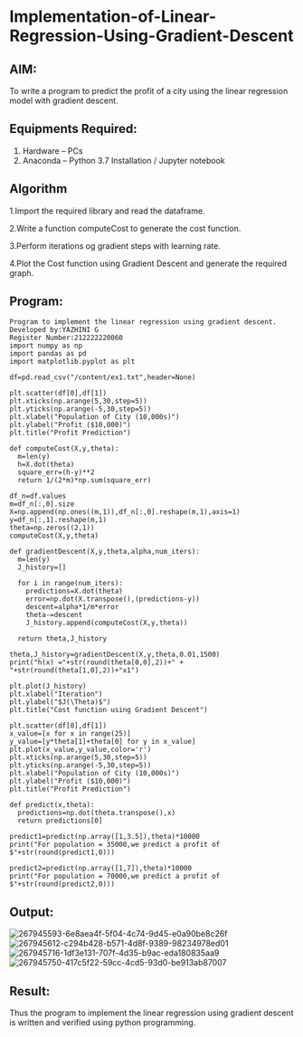 # Implementation-of-Linear-Regression-Using-Gradient-Descent

## AIM:
To write a program to predict the profit of a city using the linear regression model with gradient descent.

## Equipments Required:
1. Hardware – PCs
2. Anaconda – Python 3.7 Installation / Jupyter notebook

## Algorithm
1.Import the required library and read the dataframe.

2.Write a function computeCost to generate the cost function.

3.Perform iterations og gradient steps with learning rate.

4.Plot the Cost function using Gradient Descent and generate the required graph.

## Program:
```
Program to implement the linear regression using gradient descent.
Developed by:YAZHINI G
Register Number:212222220060
import numpy as np
import pandas as pd
import matplotlib.pyplot as plt

df=pd.read_csv("/content/ex1.txt",header=None)

plt.scatter(df[0],df[1])
plt.xticks(np.arange(5,30,step=5))
plt.yticks(np.arange(-5,30,step=5))
plt.xlabel("Population of City (10,000s)")
plt.ylabel("Profit ($10,000)")
plt.title("Profit Prediction")

def computeCost(X,y,theta):
  m=len(y)
  h=X.dot(theta)
  square_err=(h-y)**2
  return 1/(2*m)*np.sum(square_err)

df_n=df.values
m=df_n[:,0].size
X=np.append(np.ones((m,1)),df_n[:,0].reshape(m,1),axis=1)
y=df_n[:,1].reshape(m,1)
theta=np.zeros((2,1))
computeCost(X,y,theta)

def gradientDescent(X,y,theta,alpha,num_iters):
  m=len(y)
  J_history=[]

  for i in range(num_iters):
    predictions=X.dot(theta)
    error=np.dot(X.transpose(),(predictions-y))
    descent=alpha*1/m*error
    theta-=descent
    J_history.append(computeCost(X,y,theta))

  return theta,J_history

theta,J_history=gradientDescent(X,y,theta,0.01,1500)
print("h(x) ="+str(round(theta[0,0],2))+" + "+str(round(theta[1,0],2))+"x1")

plt.plot(J_history)
plt.xlabel("Iteration")
plt.ylabel("$J(\Theta)$")
plt.title("Cost function using Gradient Descent")

plt.scatter(df[0],df[1])
x_value=[x for x in range(25)]
y_value=[y*theta[1]+theta[0] for y in x_value]
plt.plot(x_value,y_value,color='r')
plt.xticks(np.arange(5,30,step=5))
plt.yticks(np.arange(-5,30,step=5))
plt.xlabel("Population of City (10,000s)")
plt.ylabel("Profit ($10,000)")
plt.title("Profit Prediction")

def predict(x,theta):
  predictions=np.dot(theta.transpose(),x)
  return predictions[0]

predict1=predict(np.array([1,3.5]),theta)*10000
print("For population = 35000,we predict a profit of $"+str(round(predict1,0)))

predict2=predict(np.array([1,7]),theta)*10000
print("For population = 70000,we predict a profit of $"+str(round(predict2,0)))
```

## Output:
![267945593-6e8aea4f-5f04-4c74-9d45-e0a90be8c26f](https://github.com/Yazhini-G/Implementation-of-Linear-Regression-Using-Gradient-Descent/assets/120244201/b064349e-c170-4af4-b5ed-bdc953d294e1)
![267945612-c294b428-b571-4d8f-9389-98234978ed01](https://github.com/Yazhini-G/Implementation-of-Linear-Regression-Using-Gradient-Descent/assets/120244201/49591688-a3c0-4862-aab1-9680bc3338e7)
![267945716-1df3e131-707f-4d35-b9ac-eda180835aa9](https://github.com/Yazhini-G/Implementation-of-Linear-Regression-Using-Gradient-Descent/assets/120244201/f0de03b4-a77b-40b8-b430-069310005cfb)
![267945750-417c5f22-59cc-4cd5-93d0-be913ab87007](https://github.com/Yazhini-G/Implementation-of-Linear-Regression-Using-Gradient-Descent/assets/120244201/961450bb-b3ce-4224-ae69-bbd57cae0c2a)



## Result:
Thus the program to implement the linear regression using gradient descent is written and verified using python programming.
